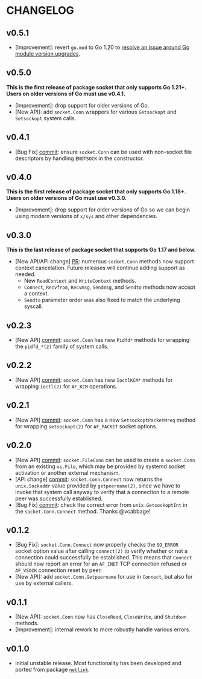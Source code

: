 # CHANGELOG

## v0.5.1

- [Improvement]: revert `go.mod` to Go 1.20 to [resolve an issue around Go
  module version upgrades](https://github.com/mdlayher/socket/issues/13).

## v0.5.0

**This is the first release of package socket that only supports Go 1.21+.
Users on older versions of Go must use v0.4.1.**

- [Improvement]: drop support for older versions of Go.
- [New API]: add `socket.Conn` wrappers for various `Getsockopt` and
  `Setsockopt` system calls.

## v0.4.1

- [Bug Fix] [commit](https://github.com/mdlayher/socket/commit/2a14ceef4da279de1f957c5761fffcc6c87bbd3b):
  ensure `socket.Conn` can be used with non-socket file descriptors by handling
  `ENOTSOCK` in the constructor.

## v0.4.0

**This is the first release of package socket that only supports Go 1.18+.
Users on older versions of Go must use v0.3.0.**

- [Improvement]: drop support for older versions of Go so we can begin using
  modern versions of `x/sys` and other dependencies.

## v0.3.0

**This is the last release of package socket that supports Go 1.17 and below.**

- [New API/API change] [PR](https://github.com/mdlayher/socket/pull/8):
  numerous `socket.Conn` methods now support context cancelation. Future
  releases will continue adding support as needed.
  - New `ReadContext` and `WriteContext` methods.
  - `Connect`, `Recvfrom`, `Recvmsg`, `Sendmsg`, and `Sendto` methods now accept
    a context.
  - `Sendto` parameter order was also fixed to match the underlying syscall.

## v0.2.3

- [New API] [commit](https://github.com/mdlayher/socket/commit/a425d96e0f772c053164f8ce4c9c825380a98086):
  `socket.Conn` has new `Pidfd*` methods for wrapping the `pidfd_*(2)` family of
  system calls.

## v0.2.2

- [New API] [commit](https://github.com/mdlayher/socket/commit/a2429f1dfe8ec2586df5a09f50ead865276cd027):
  `socket.Conn` has new `IoctlKCM*` methods for wrapping `ioctl(2)` for `AF_KCM`
  operations.

## v0.2.1

- [New API] [commit](https://github.com/mdlayher/socket/commit/b18ddbe9caa0e34552b4409a3aa311cb460d2f99):
  `socket.Conn` has a new `SetsockoptPacketMreq` method for wrapping
  `setsockopt(2)` for `AF_PACKET` socket options.

## v0.2.0

- [New API] [commit](https://github.com/mdlayher/socket/commit/6e912a68523c45e5fd899239f4b46c402dd856da):
  `socket.FileConn` can be used to create a `socket.Conn` from an existing
  `os.File`, which may be provided by systemd socket activation or another
  external mechanism.
- [API change] [commit](https://github.com/mdlayher/socket/commit/66d61f565188c23fe02b24099ddc856d538bf1a7):
  `socket.Conn.Connect` now returns the `unix.Sockaddr` value provided by
  `getpeername(2)`, since we have to invoke that system call anyway to verify
  that a connection to a remote peer was successfully established.
- [Bug Fix] [commit](https://github.com/mdlayher/socket/commit/b60b2dbe0ac3caff2338446a150083bde8c5c19c):
  check the correct error from `unix.GetsockoptInt` in the `socket.Conn.Connect`
  method. Thanks @vcabbage!

## v0.1.2

- [Bug Fix]: `socket.Conn.Connect` now properly checks the `SO_ERROR` socket
  option value after calling `connect(2)` to verify whether or not a connection
  could successfully be established. This means that `Connect` should now report
  an error for an `AF_INET` TCP connection refused or `AF_VSOCK` connection
  reset by peer.
- [New API]: add `socket.Conn.Getpeername` for use in `Connect`, but also for
  use by external callers.

## v0.1.1

- [New API]: `socket.Conn` now has `CloseRead`, `CloseWrite`, and `Shutdown`
  methods.
- [Improvement]: internal rework to more robustly handle various errors.

## v0.1.0

- Initial unstable release. Most functionality has been developed and ported
from package [`netlink`](https://github.com/mdlayher/netlink).
